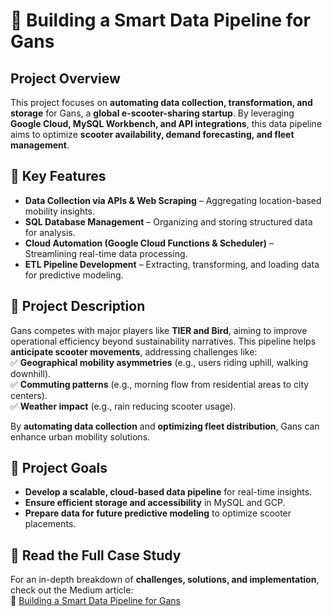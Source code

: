 # 🚀 Building a Smart Data Pipeline for Gans  

## Project Overview  
This project focuses on **automating data collection, transformation, and storage** for Gans, a **global e-scooter-sharing startup**. By leveraging **Google Cloud, MySQL Workbench, and API integrations**, this data pipeline aims to optimize **scooter availability, demand forecasting, and fleet management**.  

## 🔑 Key Features  
- **Data Collection via APIs & Web Scraping** – Aggregating location-based mobility insights.  
- **SQL Database Management** – Organizing and storing structured data for analysis.  
- **Cloud Automation (Google Cloud Functions & Scheduler)** – Streamlining real-time data processing.  
- **ETL Pipeline Development** – Extracting, transforming, and loading data for predictive modeling.  

## 📖 Project Description  
Gans competes with major players like **TIER and Bird**, aiming to improve operational efficiency beyond sustainability narratives. This pipeline helps **anticipate scooter movements**, addressing challenges like:  
✅ **Geographical mobility asymmetries** (e.g., users riding uphill, walking downhill).  
✅ **Commuting patterns** (e.g., morning flow from residential areas to city centers).  
✅ **Weather impact** (e.g., rain reducing scooter usage).  

By **automating data collection** and **optimizing fleet distribution**, Gans can enhance urban mobility solutions.  
## 🎯 Project Goals  
- **Develop a scalable, cloud-based data pipeline** for real-time insights.  
- **Ensure efficient storage and accessibility** in MySQL and GCP.  
- **Prepare data for future predictive modeling** to optimize scooter placements.  

## 📝 Read the Full Case Study  
For an in-depth breakdown of **challenges, solutions, and implementation**, check out the Medium article:  
🔗 [Building a Smart Data Pipeline for Gans](https://medium.com/@anna.krukowski/building-a-smart-data-pipeline-for-gans-my-journey-with-google-cloud-mysql-workbench-and-apis-dc943716a2f7)  

